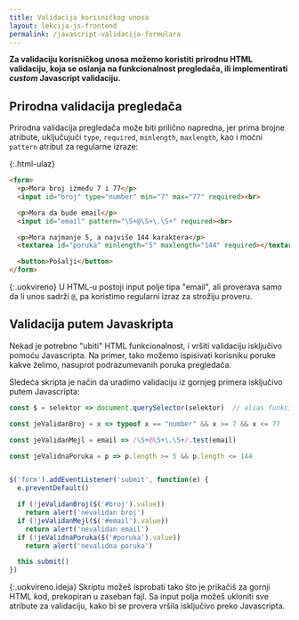 ```yaml
---
title: Validacija korisničkog unosa
layout: lekcija-js-frontend
permalink: /javascript-validacija-formulara
--- 
```


**Za validaciju korisničkog unosa možemo koristiti prirodnu HTML validaciju, koja se oslanja na funkcionalnost pregledača, ili implementirati *custom* Javascript validaciju.**

## Prirodna validacija pregledača 

Prirodna validacija pregledača može biti prilično napredna, jer prima brojne atribute, uključujući `type`, `required`, `minlength`, `maxlength`, kao i moćni `pattern` atribut za regularne izraze:

{:.html-ulaz}
```html
<form>
  <p>Mora broj između 7 i 77</p>
  <input id="broj" type="number" min="7" max="77" required><br>

  <p>Mora da bude email</p>
  <input id="email" pattern="\S+@\S+\.\S+" required><br>

  <p>Mora najmanje 5, a najviše 144 karaktera</p>
  <textarea id="poruka" minlength="5" maxlength="144" required></textarea><br>

  <button>Pošalji</button>
</form>
```

{:.uokvireno}
U HTML-u postoji input polje tipa "email", ali proverava samo da li unos sadrži `@`, pa koristimo regularni izraz za strožiju proveru.

## Validacija putem Javaskripta

Nekad je potrebno "ubiti" HTML funkcionalnost, i vršiti validaciju isključivo pomoću Javascripta. Na primer, tako možemo ispisivati korisniku poruke kakve želimo, nasuprot podrazumevanih poruka pregledača. 

Sledeća skripta je način da uradimo validaciju iz gornjeg primera isključivo putem Javascripta: 

```js
const $ = selektor => document.querySelector(selektor)  // alias funkcija

const jeValidanBroj = x => typeof x == "number" && x >= 7 && x <= 77

const jeValidanMejl = email => /\S+@\S+\.\S+/.test(email)

const jeValidnaPoruka = p => p.length >= 5 && p.length <= 144


$('form').addEventListener('submit', function(e) {
  e.preventDefault()

  if (!jeValidanBroj($('#broj').value))
    return alert('nevalidan broj')
  if (!jeValidanMejl($('#email').value))
    return alert('nevalidan email')
  if (!jeValidnaPoruka($('#poruka').value))
    return alert('nevalidna poruka')

  this.submit()
})
```

{:.uokvireno.ideja}
Skriptu možeš isprobati tako što je prikačiš za gornji HTML kod, prekopiran u zaseban fajl. Sa input polja možeš ukloniti sve atribute za validaciju, kako bi se provera vršila isključivo preko Javascripta.
